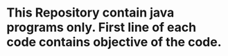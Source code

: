 # This Repository contain java programs only. First line of each code contains objective of the code.
